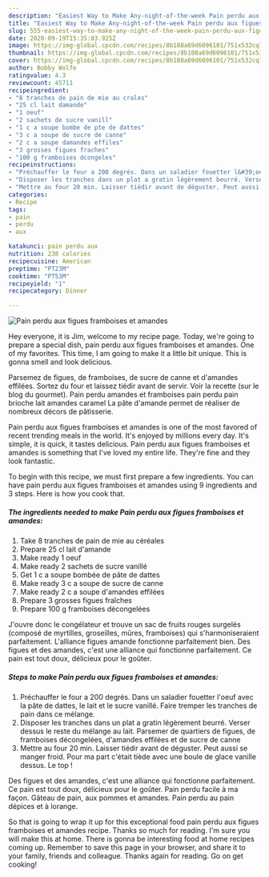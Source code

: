 ```yaml
---
description: "Easiest Way to Make Any-night-of-the-week Pain perdu aux figues framboises et amandes"
title: "Easiest Way to Make Any-night-of-the-week Pain perdu aux figues framboises et amandes"
slug: 555-easiest-way-to-make-any-night-of-the-week-pain-perdu-aux-figues-framboises-et-amandes
date: 2020-09-19T15:35:03.925Z
image: https://img-global.cpcdn.com/recipes/8b108a69d6096101/751x532cq70/pain-perdu-aux-figues-framboises-et-amandes-photo-principale-de-la-recette.jpg
thumbnail: https://img-global.cpcdn.com/recipes/8b108a69d6096101/751x532cq70/pain-perdu-aux-figues-framboises-et-amandes-photo-principale-de-la-recette.jpg
cover: https://img-global.cpcdn.com/recipes/8b108a69d6096101/751x532cq70/pain-perdu-aux-figues-framboises-et-amandes-photo-principale-de-la-recette.jpg
author: Bobby Wolfe
ratingvalue: 4.3
reviewcount: 45711
recipeingredient:
- "8 tranches de pain de mie au crales"
- "25 cl lait damande"
- "1 oeuf"
- "2 sachets de sucre vanill"
- "1 c a soupe bombe de pte de dattes"
- "3 c a soupe de sucre de canne"
- "2 c a soupe damandes effiles"
- "3 grosses figues fraches"
- "100 g framboises dcongeles"
recipeinstructions:
- "Préchauffer le four a 200 degrés. Dans un saladier fouetter l&#39;oeuf avec la pâte de dattes, le lait et le sucre vanillé. Faire tremper les tranches de pain dans ce mélange."
- "Disposer les tranches dans un plat a gratin légèrement beurré. Verser dessus le reste du mélange au lait. Parsemer de quartiers de figues, de framboises décongelées, d&#39;amandes effilées et de sucre de canne"
- "Mettre au four 20 min. Laisser tiédir avant de déguster. Peut aussi se manger froid. Pour ma part c&#39;était tiède avec une boule de glace vanille dessus. Le top !"
categories:
- Recipe
tags:
- pain
- perdu
- aux

katakunci: pain perdu aux 
nutrition: 238 calories
recipecuisine: American
preptime: "PT23M"
cooktime: "PT53M"
recipeyield: "1"
recipecategory: Dinner

---
```



![Pain perdu aux figues framboises et amandes](https://img-global.cpcdn.com/recipes/8b108a69d6096101/751x532cq70/pain-perdu-aux-figues-framboises-et-amandes-photo-principale-de-la-recette.jpg)

Hey everyone, it is Jim, welcome to my recipe page. Today, we're going to prepare a special dish, pain perdu aux figues framboises et amandes. One of my favorites. This time, I am going to make it a little bit unique. This is gonna smell and look delicious.

Parsemez de figues, de framboises, de sucre de canne et d&#39;amandes effilées. Sortez du four et laissez tiédir avant de servir. Voir la recette (sur le blog du gourmet). Pain perdu amandes et framboises pain perdu pain brioche lait amandes caramel La pâte d&#39;amande permet de réaliser de nombreux décors de pâtisserie.

Pain perdu aux figues framboises et amandes is one of the most favored of recent trending meals in the world. It's enjoyed by millions every day. It's simple, it is quick, it tastes delicious. Pain perdu aux figues framboises et amandes is something that I've loved my entire life. They're fine and they look fantastic.


To begin with this recipe, we must first prepare a few ingredients. You can have pain perdu aux figues framboises et amandes using 9 ingredients and 3 steps. Here is how you cook that.

<!--inarticleads1-->

##### The ingredients needed to make Pain perdu aux figues framboises et amandes:

1. Take 8 tranches de pain de mie au céréales
1. Prepare 25 cl lait d&#39;amande
1. Make ready 1 oeuf
1. Make ready 2 sachets de sucre vanillé
1. Get 1 c a soupe bombée de pâte de dattes
1. Make ready 3 c a soupe de sucre de canne
1. Make ready 2 c a soupe d&#39;amandes effilées
1. Prepare 3 grosses figues fraîches
1. Prepare 100 g framboises décongelées


J&#39;ouvre donc le congélateur et trouve un sac de fruits rouges surgelés (composé de myrtilles, groseilles, mûres, framboises) qui s&#39;harmoniseraient parfaitement. L&#39;alliance figues amande fonctionne parfaitement bien. Des figues et des amandes, c&#39;est une alliance qui fonctionne parfaitement. Ce pain est tout doux, délicieux pour le goûter. 

<!--inarticleads2-->

##### Steps to make Pain perdu aux figues framboises et amandes:

1. Préchauffer le four a 200 degrés. Dans un saladier fouetter l&#39;oeuf avec la pâte de dattes, le lait et le sucre vanillé. Faire tremper les tranches de pain dans ce mélange.
1. Disposer les tranches dans un plat a gratin légèrement beurré. Verser dessus le reste du mélange au lait. Parsemer de quartiers de figues, de framboises décongelées, d&#39;amandes effilées et de sucre de canne
1. Mettre au four 20 min. Laisser tiédir avant de déguster. Peut aussi se manger froid. Pour ma part c&#39;était tiède avec une boule de glace vanille dessus. Le top !


Des figues et des amandes, c&#39;est une alliance qui fonctionne parfaitement. Ce pain est tout doux, délicieux pour le goûter. Pain perdu facile à ma façon. Gâteau de pain, aux pommes et amandes. Pain perdu au pain dépices et à lorange. 

So that is going to wrap it up for this exceptional food pain perdu aux figues framboises et amandes recipe. Thanks so much for reading. I'm sure you will make this at home. There is gonna be interesting food at home recipes coming up. Remember to save this page in your browser, and share it to your family, friends and colleague. Thanks again for reading. Go on get cooking!
